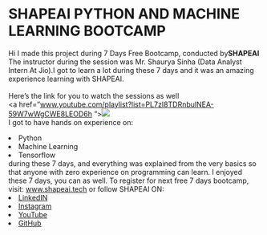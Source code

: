 # SHAPEAI PYTHON AND MACHINE LEARNING BOOTCAMP
Hi I made this project during 7 Days Free Bootcamp, conducted by<b>SHAPEAI
</b>
The instructor during the session was Mr. Shaurya Sinha (Data Analyst Intern At Jio).I got
 to 
learn a lot during these 7 days and it was an amazing experience learning with SHAPEAI.
<br><br>Here’s the link for you to watch the sessions as well<br>
<a
 href=”www.youtube.com/playlist?list=PL7zI8TDRnbulNEA-59W7wWgCWE8LEOD6h
”><img
src=(“https://www.github.com/ShapeAI/PYTHON-AND-DATA-ANALYTICS/blob/main/YOUTUBE%20THUMBNAIL-5.png”></a>
<br>I got to have hands on experience on:
<li>Python
<li>Machine Learning
<li>Tensorflow
<br>during these 7 days, and everything was explained from the very basics so that
 anyone with zero experience on programming can learn.
I enjoyed these 7 days, you can as well. To register for next free 7 days bootcamp, visit:
<a href=”https://www.shapeai.tech”> www.shapeai.tech</a>
or follow SHAPEAI ON:
<li><a href=”https://in.linkedin.com/company/shapeai”>LinkedIN</a>
<li><a href=
”www.instagram.com/shape.ai/?hl=en”>Instagram</a>
<li><a href=
”www.youtube.com/channel/UCTUvDLTW9meuDXWcbmISPdA”>YouTube</a>
<li><a 
href=
”www.github.com/shapeai”>GitHub</a>
 
